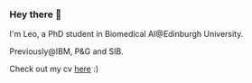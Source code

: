 ### Hey there 👋

I'm Leo, a PhD student in Biomedical AI@Edinburgh University.

Previously@IBM, P&G and SIB. 

Check out my cv [here](https://github.com/universvm/cv) :)
